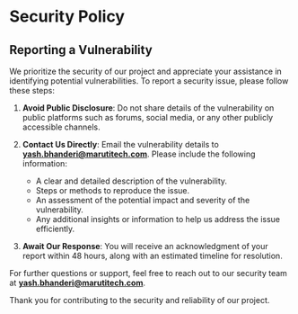 # Security Policy

## Reporting a Vulnerability

We prioritize the security of our project and appreciate your assistance in identifying potential vulnerabilities. To report a security issue, please follow these steps:

1. **Avoid Public Disclosure**: Do not share details of the vulnerability on public platforms such as forums, social media, or any other publicly accessible channels.  
   
2. **Contact Us Directly**: Email the vulnerability details to **yash.bhanderi@marutitech.com**. Please include the following information:
   - A clear and detailed description of the vulnerability.
   - Steps or methods to reproduce the issue.
   - An assessment of the potential impact and severity of the vulnerability.
   - Any additional insights or information to help us address the issue efficiently.

3. **Await Our Response**: You will receive an acknowledgment of your report within 48 hours, along with an estimated timeline for resolution.

For further questions or support, feel free to reach out to our security team at **yash.bhanderi@marutitech.com**.

Thank you for contributing to the security and reliability of our project. 
